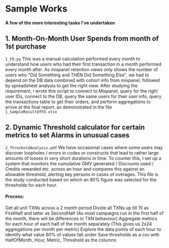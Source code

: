 # Sample Works
**A few of the more interesting tasks I've undertaken**

## 1. Month-On-Month User Spends from month of 1st purchase
`1_FO.py`
This was a manual calculation performed every month to understand how users who had their first transaction in a month performed every month after. As mixpanel retention views only shows the number of users who "Did Something and THEN Did Something Else", we had to depend on the DB data combined with cohort info from mixpanel, followed by spreadsheet analysis to get the right view. After studying the requirement, I wrote this script to connect to Mixpanel, query for the right user IDs, connect to the DB, query the same users for their user info, query the transactions table to get their orders, and perform aggregations to arrive at the final report, as demonstrated in the file `1_SampleResultOfFO.xlsx`

## 2. Dynamic Threshold calculator for certain metrics to set Alarms in unusual cases
`2_ThresholdAnalysis.pdf`
We have occasional cases where some users may discover loopholes / errors in codes or constructs that lead to rather large amounts of losses in very short durations in time. To counter this, I set up a system that monitors the cumulative GMV generated / Discounts used / Credits rewarded etc. across an hour and compares this against an allowable threshold, alerting key persons in cases of overages. This file is the study conducted based on which an 80% figure was selected for the thresholds for each hour.
#### Process:
Get all unit TXNs across a 2 month period
Divide all TXNs up till 15 as FirstHalf and latter as SecondHalf (As most campaigns run in the first half of the month, there will be differences in TXN behaviour)
Aggregate metrics for each hour of each half of the month separately (This gives us 2x24 aggregations per month per metric)
Explore the data points of each hour to identify what value 80% of values fall under
Save thresholds as a csv with HalfOfMonth, Hour, Metric, Threshold as the columns
